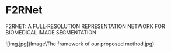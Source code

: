 # F2RNet
 F2RNET: A FULL-RESOLUTION REPRESENTATION NETWORK FOR BIOMEDICAL IMAGE SEGMENTATION

![img.jpg](Image\The framework of our proposed method.jpg)